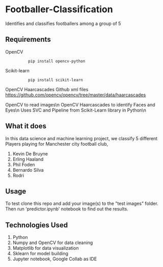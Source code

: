 # Footballer-Classification
Identifies and classifies footballers among a group of 5

## Requirements
OpenCV

              pip install opencv-python
Scikit-learn
    
              pip install scikit-learn

OpenCV Haarcascades Github xml files
https://github.com/opencv/opencv/tree/master/data/haarcascades
              

OpenCV to read images\n
OpenCV Haarcascades to identify Faces and Eyes\n
Uses SVC and Pipeline from Scikit-Learn library in Python\n

## What it does
In this data science and machine learning project, we classify 5 different Players playing for Manchester city football club,

1) Kevin De Bruyne
2) Erling Haaland
3) Phil Foden
4) Bernardo Silva
5) Rodri


## Usage
To test clone this repo and add your image(s) to the "test images" folder. 
Then run 'predictor.ipynb' notebook to find out the results.

## Technologies Used

1. Python
2. Numpy and OpenCV for data cleaning
3. Matplotlib for data visualization
4. Sklearn for model building
5. Jupyter notebook, Google Collab as IDE
